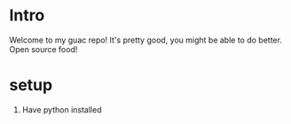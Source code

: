 # Intro

Welcome to my guac repo! It's pretty good, you might be able to do better. Open source food!

# setup

1. Have python installed
